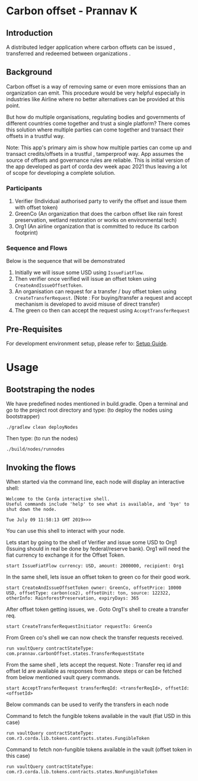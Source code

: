 # Carbon offset - Prannav K

## Introduction
A distributed ledger application where carbon offsets can be issued , transferred and redeemed between organizations .

## Background

Carbon offset is a way of removing same or even more emissions than an organization can emit. This procedure would be very helpful especially in industries like Airline where no better alternatives can be provided at this point.

But how do multiple organisations, regulating bodies and governments of different countries come together and trust a single platform? There comes this solution where multiple parties can come together and transact their offsets in a trustful way.

Note: This app's primary aim is show how multiple parties can come up and transact credits/offsets in a trustful , tamperproof way. App assumes the source of offsets and governance rules are reliable. This is initial version of the app developed as part of corda dev week apac 2021 thus leaving a lot of scope for developing a complete solution.

### Participants

1. Verifier (Individual authorised party to verify the offset and issue them with offset token)
2. GreenCo (An organization that does the carbon offset like rain forest preservation, wetland restoration or works on environmental tech)
3. Org1 (An airline organization that is committed to reduce its carbon footprint)

### Sequence and Flows

Below is the sequence that will be demonstrated

1. Initially we will issue some USD using `IssueFiatFlow`.
2. Then verifier once verified will issue an offset token using `CreateAndIssueOffsetToken`.
3. An organisation can request for a transfer / buy offset token using  `CreateTransferRequest`. (Note : For buying/transfer a request and accept mechanism is developed to avoid misuse of direct transfer)
4. The green co then can accept the request using `AcceptTransferRequest`



## Pre-Requisites
For development environment setup, please refer to: [Setup Guide](https://docs.corda.net/getting-set-up.html).

# Usage

## Bootstraping the nodes
We have predefined nodes mentioned in build.gradle. Open a terminal and go to the project root directory and type: (to deploy the nodes using bootstrapper)
```
./gradlew clean deployNodes
```
Then type: (to run the nodes)
```
./build/nodes/runnodes
```
## Invoking the flows

When started via the command line, each node will display an interactive shell:

    Welcome to the Corda interactive shell.
    Useful commands include 'help' to see what is available, and 'bye' to shut down the node.
    
    Tue July 09 11:58:13 GMT 2019>>>

You can use this shell to interact with your node.

Lets start by going to the shell of Verifier and issue some USD to Org1 (Issuing should in real be done by federal/reserve bank). Org1 will need the fiat currency to exchange it for the Offset Token. 

    start IssueFiatFlow currency: USD, amount: 2000000, recipient: Org1

In the same shell, lets issue an offset token to green co for their good work.

    start CreateAndIssueOffsetToken owner: GreenCo, offsetPrice: 10000 USD, offsetType: carbon(co2), offsetUnit: ton, source: 122322, otherInfo: RainforestPreservation, expiryDays: 365

After offset token getting issues, we . Goto Org1's shell to create a transfer req.

    start CreateTransferRequestInitiator requestTo: GreenCo

From Green co's shell we can now check the transfer requests received.
    
    run vaultQuery contractStateType: com.prannav.carbonOffset.states.TransferRequestState
    
From the same shell , lets accept the request. Note : Transfer req id and offset Id are available as responses from above steps or can be fetched from below mentioned vault query commands. 

    start AcceptTransferRequest transferReqId: <transferReqId>, offsetId: <offsetId>

Below commands can be used to verify the transfers in each node

Command to fetch the fungible tokens available in the vault (fiat USD in this case)

    run vaultQuery contractStateType: com.r3.corda.lib.tokens.contracts.states.FungibleToken

Command to fetch non-fungible tokens available in the vault (offset token in this case)

    run vaultQuery contractStateType: com.r3.corda.lib.tokens.contracts.states.NonFungibleToken
